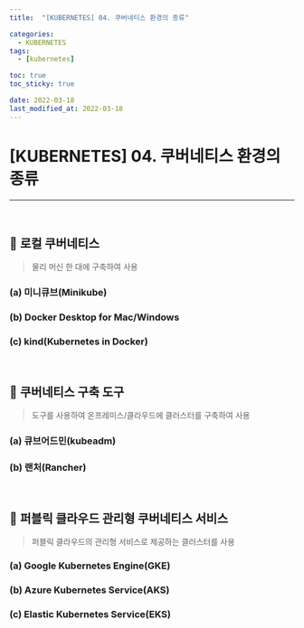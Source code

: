 ```yaml
---
title:  "[KUBERNETES] 04. 쿠버네티스 환경의 종류" 

categories:
  - KUBERNETES
tags:
  - [kubernetes]

toc: true
toc_sticky: true

date: 2022-03-18
last_modified_at: 2022-03-18
---
```

# [KUBERNETES] 04. 쿠버네티스 환경의 종류
---

<style>
table {
    font-size: 12pt;
}
table th:first-of-type {
    width: 5%;
}
table th:nth-of-type(2) {
    width: 15%;
}
table th:nth-of-type(3) {
    width: 50%;
}
table th:nth-of-type(4) {
    width: 30%;
}
</style>

<br>

## 🔔 로컬 쿠버네티스 

> 물리 머신 한 대에 구축하여 사용

### (a) 미니큐브(Minikube)

### (b) Docker Desktop for Mac/Windows

### (c) kind(Kubernetes in Docker)

<br>

## 🔔 쿠버네티스 구축 도구

> 도구를 사용하여 온프레미스/클라우드에 클러스터를 구축하여 사용

### (a) 큐브어드민(kubeadm)

### (b) 랜처(Rancher)

<br>

## 🔔 퍼블릭 클라우드 관리형 쿠버네티스 서비스

> 퍼블릭 클라우드의 관리형 서비스로 제공하는 클러스터를 사용

### (a) Google Kubernetes Engine(GKE)

### (b) Azure Kubernetes Service(AKS)

### (c) Elastic Kubernetes Service(EKS)

<br>
